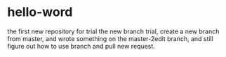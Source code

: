 # hello-word
the first new repository for trial
the new branch trial, create a new branch from master, and wrote something
on the master-2edit branch, and still figure out how to use branch and pull new request.
